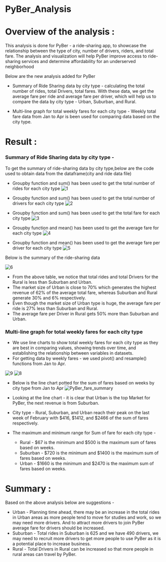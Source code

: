 # PyBer_Analysis

# Overview of the analysis :
This analysis is done for PyBer - a ride-sharing app, to showcase the relationship between the type of city, number of drivers, riders, and total fare. The analysis and visualization will help PyBer improve access to ride-sharing services and determine affordability for an underserved neighborhood

Below are the new analysis added for PyBer
* Summary of Ride Sharing data by city type - calculating the total number of rides, total Drivers, total fares. With these data, we get the average fare per ride and average fare per driver, which will help us to compare the data by city type - Urban, Suburban, and Rural.

* Multi-line graph for total weekly fares for each city type - Weekly total fare data from Jan to Apr is been used for comparing data based on the city type.

# Result :

###  Summary of Ride Sharing data by city type -
To get the summary of ride-sharing data by city type,below are the code used to obtain data from the dataframe(city and ride data file)

* Groupby function and sum() has been used to get the total number of rides for each city type
![1](https://user-images.githubusercontent.com/92698873/143844284-52ba0e89-b87f-4156-a19f-0d4a25e6bb73.png)

* Groupby function and sum() has been used to get the total number of drivers for each city type
![2](https://user-images.githubusercontent.com/92698873/143844303-f5dfbc87-98da-42df-88d2-93078edebbad.png)

* Groupby function and sum() has been used to get the total fare for each city type
![3](https://user-images.githubusercontent.com/92698873/143844339-45716467-3994-40bd-86bf-52dbdc790dc6.png)

* Groupby function and mean() has been used to get the average fare for each city type
![4](https://user-images.githubusercontent.com/92698873/143844359-58007549-9eea-40f4-854c-33b097e922a4.png)

* Groupby function and mean() has been used to get the average fare per driver for each city type
![5](https://user-images.githubusercontent.com/92698873/143844365-e634e98c-8439-4352-b197-badfe3c886b6.png)

Below is the summary of the ride-sharing data

![6](https://user-images.githubusercontent.com/92698873/143844388-77a3c3f7-96a2-40be-966f-339a1885f485.png)

* From the above table, we notice that total rides and total Drivers for the Rural is less than Suburban and Urban.
* The market size of Urban is close to 70% which generates the highest revenue of 62% of the average total fare, whereas Suburban and Rural generate 30% and 6% respectively.
* Even though the market size of Urban type is huge, the average fare per ride is 27% less than Suburban and Rural.
* The average fare per Driver in Rural gets 50% more than Suburban and Urban.

### Multi-line graph for total weekly fares for each city type 
* We use line charts to show total weekly fares for each city type as they are best in comparing values, showing trends over time, and establishing the relationship between variables in datasets.
* For getting data by weekly fares - we used pivot() and resample() functions from Jan to Apr.

![9](https://user-images.githubusercontent.com/92698873/143847383-0c5b86e0-2b77-43cd-8fd1-bb8171c11913.png)
![8](https://user-images.githubusercontent.com/92698873/143847411-6c7ea765-5228-4a34-96a3-93eaeb4d87d8.png)

* Below is the line chart potted for the sum of fares based on weeks by city type from Jan to Apr
![PyBer_fare_summary](https://user-images.githubusercontent.com/92698873/143847553-8908d6f6-bd07-4644-a47f-4ed2f0bb3252.png)

* Looking at the line chart - it is clear that Urban is the top Market for PyBer, the next revenue is from Suburban.
* City type - Rural, Suburban, and Urban reach their peak on the last week of February with $416, $1412, and $2466 of the sum of fares respectively.
* The maximum and minimum range for Sum of fare for each city type -
  * Rural - $67 is the minimum and $500 is the maximum sum of fares based on weeks.
  * Suburban - $720 is the minimum and $1400 is the maximum sum of fares based on weeks.
  * Urban - $1660 is the minimum and $2470 is the maximum sum of fares based on weeks.

# Summary :
Based on the above analysis below are suggestions - 

* Urban - Planning time ahead, there may be an increase in the total rides in Urban areas as more people tend to move for studies and work, so we may need more drivers. And to attract more drivers to join PyBer average fare for drivers should be increased.
* Suburban - Total rides in Suburban is 625 and we have 490 drivers, we may need to recruit more drivers to get more people to use PyBer as it is a potential place to increase business.
* Rural -  Total Drivers in Rural can be increased so that more people in rural areas can travel by PyBer.

